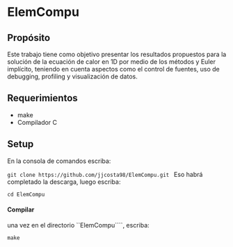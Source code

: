 # ElemCompu

## Propósito

Este trabajo tiene como objetivo presentar los resultados propuestos para la solución de la ecuación de calor en 1D por medio de los métodos  y Euler implícito, teniendo en cuenta aspectos como el control de fuentes, uso de debugging, profiling y visualización de datos.
## Requerimientos 
* make 
* Compilador C 

## Setup

En la consola de comandos escriba:

```git clone https://github.com/jjcosta98/ElemCompu.git ```
Eso habrá completado la descarga, luego escriba:

```cd ElemCompu```

#### Compilar 
una vez en el directorio ``ElemCompu````, escriba:

```make ```




